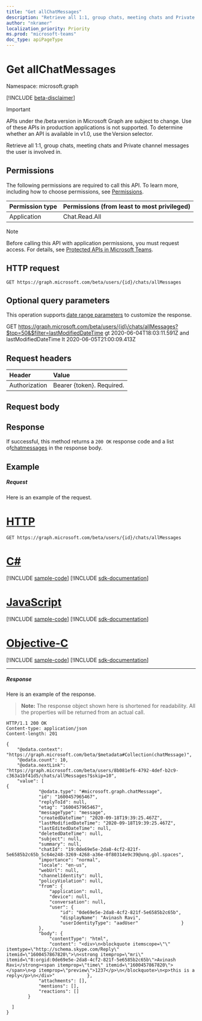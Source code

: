 ```yaml
---
title: "Get allChatMessages"
description: "Retrieve all 1:1, group chats, meeting chats and Private channel messages"
author: "nkramer"
localization_priority: Priority
ms.prod: "microsoft-teams"
doc_type: apiPageType
---
```


# Get allChatMessages

Namespace: microsoft.graph

[!INCLUDE [beta-disclaimer](../../includes/beta-disclaimer.md)]

> [!Important] 
> APIs under the /beta version in Microsoft Graph are subject to change. Use of these APIs in production applications is not supported. To determine whether an API is available in v1.0, use the Version selector.

Retrieve all 1:1, group chats, meeting chats and Private channel messages the user is involved in.

## Permissions

The following permissions are required to call this API. To learn more, including how to choose permissions, see [Permissions](/graph/permissions-reference).

|Permission type      | Permissions (from least to most privileged)              |
|:--------------------|:---------------------------------------------------------|
|Application | Chat.Read.All |

> [!NOTE]
> Before calling this API with application permissions, you must request access. For details, see [Protected APIs in Microsoft Teams](/graph/teams-protected-apis).

## HTTP request

<!-- { "blockType": "ignored" } -->
```http
GET https://graph.microsoft.com/beta/users/{id}/chats/allMessages
```

## Optional query parameters

This operation supports [date range parameters](/graph/query-parameters) to customize the response.

GET https://graph.microsoft.com/beta/users/{id}/chats/allMessages?$top=50&$filter=lastModifiedDateTime gt 2020-06-04T18:03:11.591Z and lastModifiedDateTime lt 2020-06-05T21:00:09.413Z

## Request headers
| Header       | Value |
|:---------------|:--------|
| Authorization  | Bearer {token}. Required.  |

## Request body


## Response

If successful, this method returns a `200 OK` response code and a list of[chatmessages](../resources/chatmessage.md) in the response body.

## Example
##### Request
Here is an example of the request.

# [HTTP](#tab/http)
<!-- {
  "blockType": "request",
  "name": "get_chat_message"
}-->
```msgraph-interactive
GET https://graph.microsoft.com/beta/users/{id}/chats/allMessages
```
# [C#](#tab/csharp)
[!INCLUDE [sample-code](../includes/snippets/csharp/get-chat-message-csharp-snippets.md)]
[!INCLUDE [sdk-documentation](../includes/snippets/snippets-sdk-documentation-link.md)]

# [JavaScript](#tab/javascript)
[!INCLUDE [sample-code](../includes/snippets/javascript/get-chat-message-javascript-snippets.md)]
[!INCLUDE [sdk-documentation](../includes/snippets/snippets-sdk-documentation-link.md)]

# [Objective-C](#tab/objc)
[!INCLUDE [sample-code](../includes/snippets/objc/get-chat-message-objc-snippets.md)]
[!INCLUDE [sdk-documentation](../includes/snippets/snippets-sdk-documentation-link.md)]

---


##### Response
Here is an example of the response. 

>**Note:** The response object shown here is shortened for readability. All the properties will be returned from an actual call.
<!-- {
  "blockType": "response",
  "truncated": true,
  "@odata.type": "microsoft.graph.chatMessage"
} -->
```http
HTTP/1.1 200 OK 
Content-type: application/json 
Content-length: 201 

{ 
    "@odata.context": "https://graph.microsoft.com/beta/$metadata#Collection(chatMessage)", 
    "@odata.count": 10, 
    "@odata.nextLink": "https://graph.microsoft.com/beta/users/8b081ef6-4792-4def-b2c9-c363a1bf41d5/chats/allMessages?$skip=10", 
    "value": [ 
{ 
            "@odata.type": "#microsoft.graph.chatMessage", 
            "id": "1600457965467", 
            "replyToId": null, 
            "etag": "1600457965467", 
            "messageType": "message", 
            "createdDateTime": "2020-09-18T19:39:25.467Z", 
            "lastModifiedDateTime": "2020-09-18T19:39:25.467Z", 
            "lastEditedDateTime": null, 
            "deletedDateTime": null, 
            "subject": null, 
            "summary": null, 
            "chatId": "19:0de69e5e-2da8-4cf2-821f-5e6585b2c65b_5c64e248-3269-4268-a36e-0f80314e9c39@unq.gbl.spaces", 
            "importance": "normal", 
            "locale": "en-us", 
            "webUrl": null, 
            "channelIdentity": null, 
            "policyViolation": null, 
            "from": { 
                "application": null, 
                "device": null, 
                "conversation": null, 
                "user": { 
                    "id": "0de69e5e-2da8-4cf2-821f-5e6585b2c65b", 
                    "displayName": "Avinash Ravi", 
                    "userIdentityType": "aadUser"                } 
            }, 
            "body": { 
                "contentType": "html", 
                "content": "<div>\n<blockquote itemscope=\"\" itemtype=\"http://schema.skype.com/Reply\" itemid=\"1600457867820\">\n<strong itemprop=\"mri\" itemid=\"8:orgid:0de69e5e-2da8-4cf2-821f-5e6585b2c65b\">Avinash Ravi</strong><span itemprop=\"time\" itemid=\"1600457867820\"></span>\n<p itemprop=\"preview\">1237</p>\n</blockquote>\n<p>this is a reply</p>\n</div>"            }, 
            "attachments": [], 
            "mentions": [], 
            "reactions": [] 
        } 
 
  ]
}
```
